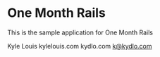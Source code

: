 # One Month Rails

This is the sample application for One Month Rails

Kyle Louis
kylelouis.com
kydlo.com
k@kydlo.com
